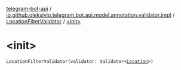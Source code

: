 [telegram-bot-api](../../index.md) / [io.github.oleksivio.telegram.bot.api.model.annotation.validator.impl](../index.md) / [LocationFilterValidator](index.md) / [&lt;init&gt;](./-init-.md)

# &lt;init&gt;

`LocationFilterValidator(validator: Validator<`[`Location`](../../io.github.oleksivio.telegram.bot.api.model.objects.std/-location/index.md)`>)`